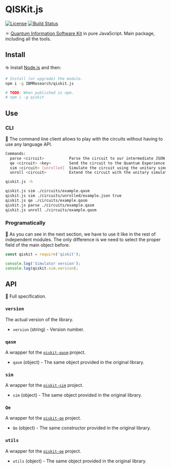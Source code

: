 # QISKit.js

[![License](https://img.shields.io/badge/License-Apache%202.0-blue.svg)](https://opensource.org/licenses/Apache-2.0)
[![Build Status](https://travis.ibm.com/IBMResearch/qisim.js.svg?token=GMH4xFrA9iezVJKqw2zH&branch=master)](https://travis.ibm.com/IBMResearch/qisim.js)

:atom_symbol: [Quantum Information Software Kit](https://developer.ibm.com/open/openprojects/qiskit) in pure JavaScript. Main package, including all the tools.

## Install

:coffee: Install [Node.js](https://nodejs.org/download) and then:

```sh
# Install (or upgrade) the module.
npm i -g IBMResearch/qiskit.js

# TODO: When published in npm.
# npm i -g qiskit
```

## Use

### CLI

:rocket: The command line client allows to play with the circuits without having to use any language API.

```sh
Commands:
  parse <circuit>           Parse the circuit to our intermediate JSON format [aliases: p]
  qe <circuit> <key>        Send the circuit to the Quantum Experience (https://quantumexperience.ng.bluemix.net) [aliases: q]
  sim <circuit> [unrolled]  Simulate the circuit using the unitary simulator [aliases: s]
  unroll <circuit>          Extend the circuit with the unitary simulator unroller [aliases: u]
```

```sh
qiskit.js -h

qiskit.js sim ./circuits/example.qasm
qiskit.js sim ./circuits/unrolled/example.json true
qiskit.js qe ./circuits/example.qasm
qiskit.js parse ./circuits/example.qasm
qiskit.js unroll ./circuits/example.qasm

```

### Programatically

:pencil: As you can see in the next section, we have to use it like in the rest of independent modules. The only difference is we need to select the proper field of the main object before.

```js
const qiskit = require('qiskit');

console.log('Simulator version');
console.log(qiskit.sim.version);
```

## API

:eyes: Full specification.

### `version`

The actual version of the library.

- `version` (string) - Version number.

### `qasm`

A wrapper fot the [`qiskit-qasm`](../qiskit-qasm) project.

- `qasm` (object) - The same object provided in the original library.

### `sim`

A wrapper fot the [`qiskit-sim`](../qiskit-sim) project.

- `sim` (object) - The same object provided in the original library.

### `Qe`

A wrapper fot the [`qiskit-qe`](../qiskit-qe) project.

- `Qe` (object) - The same constructor provided in the original library.

### `utils`

A wrapper fot the [`qiskit-qe`](../qiskit-utils) project.

- `utils` (object) - The same object provided in the original library.
